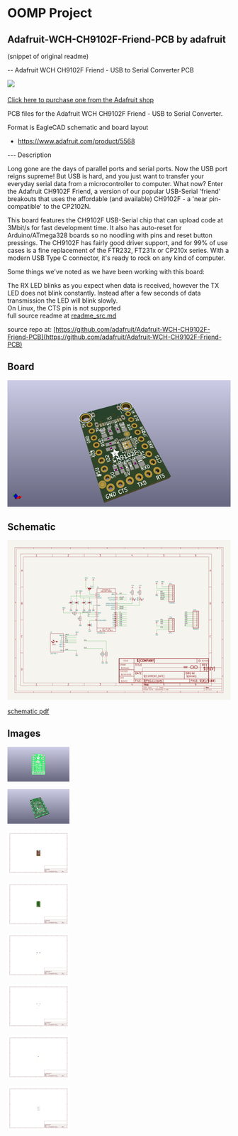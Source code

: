 # OOMP Project  
## Adafruit-WCH-CH9102F-Friend-PCB  by adafruit  
  
(snippet of original readme)  
  
-- Adafruit WCH CH9102F Friend - USB to Serial Converter PCB  
  
<a href="http://www.adafruit.com/products/5568"><img src="assets/5568.jpg?raw=true" width="500px"><br/>  
Click here to purchase one from the Adafruit shop</a>  
  
PCB files for the Adafruit WCH CH9102F Friend - USB to Serial Converter.   
  
Format is EagleCAD schematic and board layout  
* https://www.adafruit.com/product/5568  
  
--- Description  
  
Long gone are the days of parallel ports and serial ports. Now the USB port reigns supreme! But USB is hard, and you just want to transfer your everyday serial data from a microcontroller to computer. What now? Enter the Adafruit CH9102F Friend, a version of our popular USB-Serial 'friend' breakouts that uses the affordable (and available) CH9102F - a 'near pin-compatible' to the CP2102N.  
  
This board features the CH9102F USB-Serial chip that can upload code at  3Mbit/s for fast development time. It also has auto-reset for Arduino/ATmega328 boards so no noodling with pins and reset button pressings. The CH9102F has fairly good driver support, and for 99% of use cases is a fine replacement of the FTR232, FT231x or CP210x series. With a modern USB Type C connector, it's ready to rock on any kind of computer.  
  
Some things we've noted as we have been working with this board:  
  
The RX LED blinks as you expect when data is received, however the TX LED does not blink constantly. Instead after a few seconds of data transmission the LED will blink slowly.  
On Linux, the CTS pin is not supported   
  full source readme at [readme_src.md](readme_src.md)  
  
source repo at: [https://github.com/adafruit/Adafruit-WCH-CH9102F-Friend-PCB](https://github.com/adafruit/Adafruit-WCH-CH9102F-Friend-PCB)  
## Board  
  
[![working_3d.png](working_3d_600.png)](working_3d.png)  
## Schematic  
  
[![working_schematic.png](working_schematic_600.png)](working_schematic.png)  
  
[schematic pdf](working_schematic.pdf)  
## Images  
  
[![working_3D_bottom.png](working_3D_bottom_140.png)](working_3D_bottom.png)  
  
[![working_3D_top.png](working_3D_top_140.png)](working_3D_top.png)  
  
[![working_assembly_page_01.png](working_assembly_page_01_140.png)](working_assembly_page_01.png)  
  
[![working_assembly_page_02.png](working_assembly_page_02_140.png)](working_assembly_page_02.png)  
  
[![working_assembly_page_03.png](working_assembly_page_03_140.png)](working_assembly_page_03.png)  
  
[![working_assembly_page_04.png](working_assembly_page_04_140.png)](working_assembly_page_04.png)  
  
[![working_assembly_page_05.png](working_assembly_page_05_140.png)](working_assembly_page_05.png)  
  
[![working_assembly_page_06.png](working_assembly_page_06_140.png)](working_assembly_page_06.png)  
